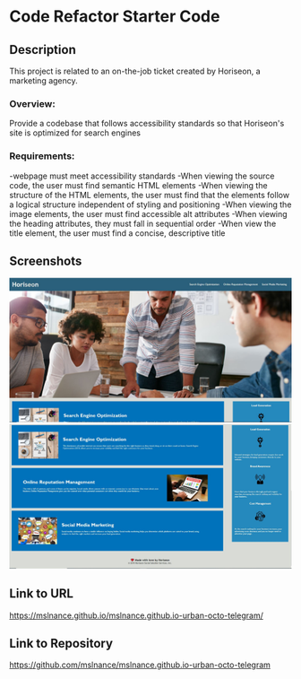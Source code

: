# Code Refactor Starter Code

## Description 

This project is related to an on-the-job ticket created by Horiseon, a marketing agency.

### Overview: 
Provide a codebase that follows accessibility standards so that Horiseon's site is optimized for search engines

### Requirements:
-webpage must meet accessibility standards
-When viewing the source code, the user must find semantic HTML elements
-When viewing the structure of the HTML elements, the user must find that the 
    elements follow a logical structure independent of styling and positioning
-When viewing the image elements, the user must find accessible alt attributes
-When viewing the heading attributes, they must fall in sequential order
-When view the title element, the user must find a concise, descriptive title

## Screenshots
![Screenshot 1](/assets/images/Screenshot1.JPG?raw=true "Screenshot 1")
![Screenshot 2](/assets/images/Screenshot2.JPG?raw=true "Screenshot 2")

## Link to URL
https://mslnance.github.io/mslnance.github.io-urban-octo-telegram/

## Link to Repository
https://github.com/mslnance/mslnance.github.io-urban-octo-telegram

